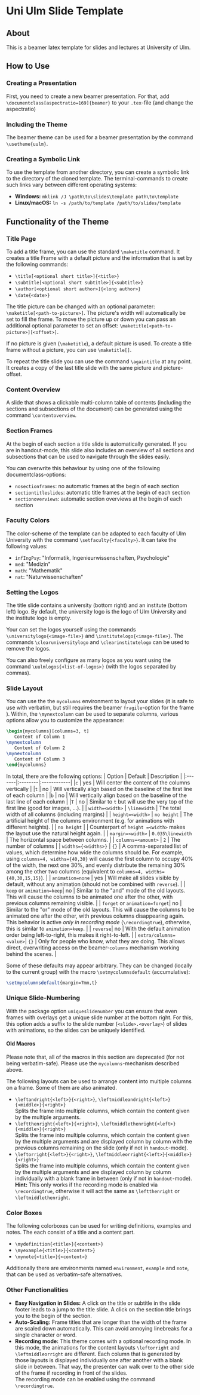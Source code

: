 # Uni Ulm Slide Template

## About
This is a beamer latex template for slides and lectures at University of Ulm.

## How to Use
### Creating a Presentation
First, you need to create a new beamer presentation. For that, add ``\documentclass[aspectratio=169]{beamer}`` to your ``.tex``-file (and change the aspectratio)

### Including the Theme
The beamer theme can be used for a beamer presentation by the command ``\usetheme{uulm}``.

### Creating a Symbolic Link
To use the template from another directory, you can create a symbolic link to the directory of the cloned template. The terminal-commands to create such links vary between different operating systems:
- **Windows:** `mklink /J \path\to\slides\template path\to\template`
- **Linux/macOS:** `ln -s /path/to/template /path/to/slides/template`

## Functionality of the Theme
### Title Page

To add a title frame, you can use the standard ``\maketitle`` command. It creates a title Frame with a default picture and the information that is set by the following commands:

* ``\title[<optional short title>]{<title>}``
* ``\subtitle[<optional short subtitle>]{<subtitle>}``
* ``\author[<optional short author>]{<long author>}``
* ``\date{<date>}``

The title picture can be changed with an optional parameter: ``\maketitle[<path-to-picture>]``. The picture's width will automatically be set to fill the frame. To move the picture up or down you can pass an additional optional parameter to set an offset: ``\maketitle[<path-to-picture>][<offset>]``.

If no picture is given (`\maketitle`), a default picture is used. To create a title frame without a picture, you can use `\maketitle[]`.

To repeat the title slide you can use the command `\againtitle` at any point. It creates a copy of the last title slide with the same picture and picture-offset.

### Content Overview

A slide that shows a clickable multi-column table of contents (including the sections and subsections of the document) can be generated using the command `\contentoverview`.

### Section Frames

At the begin of each section a title slide is automatically generated. If you are in handout-mode, this slide also includes an overview of all sections and subsections that can be used to navigate through the slides easily.

You can overwrite this behaviour by using one of the following documentclass-options:
* `nosectionframes`: no automatic frames at the begin of each section
* `sectiontitleslides`: automatic title frames at the begin of each section
* `sectionoverviews`: automatic section overviews at the begin of each section

### Faculty Colors

The color-scheme of the template can be adapted to each faculty of Ulm University with the command `\setfaculty{<faculty>}`. It can take the following values:

* `infIngPsy`: "Informatik, Ingenieurwissenschaften, Psychologie"
* `med`: "Medizin"
* `math`: "Mathematik"
* `nat`: "Naturwissenschaften"

### Setting the Logos

The title slide contains a university (bottom right) and an institute (bottom left) logo. By default, the university logo is the logo of Ulm University and the institute logo is empty.

Your can set the logos yourself using the commands `\universitylogo{<image-file>}` and `\institutelogo{<image-file>}`. The commands `\clearuniversitylogo` and `\clearinstitutelogo` can be used to remove the logos.

You can also freely configure as many logos as you want using the command `\uulmlogos{<list-of-logos>}` (with the logos separated by commas).

### Slide Layout

You can use the the `mycolumns` environment to layout your slides (it is safe to use with verbatim, but still requires the beamer `fragile`-option for the frame ).
Within, the `\mynextcolumn` can be used to separate columns, various options allow you to customize the appearance:

```latex
\begin{mycolumns}[columns=3, t]
   Content of Column 1
\mynextcolumn
   Content of Column 2
\mynextcolumn
   Content of Column 3
\end{mycolumns}
```

In total, there are the following options:
| Option | Default | Description |
|:-------|:--------|:------------|
|`c`     | yes | Will center the content of the columns vertically |
|`t`     | no  | Will vertically align based on the baseline of the first line of each column |
|`b`     | no  | Will vertically align based on the baseline of the last line of each column |
|`T`     | no  | Similar to `t` but will use the very top of the first line (good for images, ...). |
| `width=<width>` | `\linewidth` | The total width of all columns (including margins) |
| `height=<width>` | `no height` | The artificial height of the columns environment (e.g. for animations with different heights). |
| `no height` |  | Counterpart of `height =<width>` makes the layout use the natural height again. |
| `margin=<width>` | `0.035\linewidth` | The horizontal space between columns. |
| `columns=<amount>` | `2` | The number of columns |
| `widths={<widths>}` | `{}` | A comma-separated list of values, which determine how wide the columns should be. For example, using `columns=4, widths={40,30}` will cause the first column to occupy 40% of the width, the next one 30%, and evenly distribute the remaining 30% among the other two columns (equivalent to `columns=4, widths={40,30,15,15}`). |
| `animation=none` | yes | Will make all slides visible by default, without any animation (should not be combined with `reverse`). |
| `keep` or `animation=keep`| no | Similar to the "and" mode of the old layouts. This will cause the columns to be animated one after the other, with previous columns remaining visible. |
| `forget` or `animation=forget`| no | Similar to the "or" mode of the old layouts. This will cause the columns to be animated one after the other, with previous columns disappearing again. This behavior is active *only in recording mode* (`\recordingtrue`), otherwise, this is similar to `animation=keep`. |
| `reverse`| no | With the default animation order being left-to-right, this makes it right-to-left. |
| `extra/columns=<value>`| `{}` | Only for people who know, what they are doing. This allows direct, overwriting access on the beamer-`columns` mechanism working behind the scenes. |

Some of these defaults may appear arbitrary. They can be changed (locally to the current group) with the macro `\setmycolumnsdefault` (accumulative):

```latex
\setmycolumnsdefault{margin=7mm,t}
```

### Unique Slide-Numbering

With the package option `uniqueslidenumber` you can ensure that even frames with overlays get a unique slide number at the bottom right.
For this, this option adds a suffix to the slide number (`<slide>.<overlay>`) of slides with animations, so the slides can be uniquely identified.

#### Old Macros

Please note that, all of the macros in this section are deprecated (for not being verbatim-safe). Please use the `mycolumns`-mechanism described above.

The following layouts can be used to arrange content into multiple columns on a frame. Some of them are also animated.
* ``\leftandright{<left>}{<right>}``, ``\leftmiddleandright{<left>}{<middle>}{<right>}`` <br> Splits the frame into multiple columns, which contain the content given by the multiple arguments.
* ``\leftthenright{<left>}{<right>}``, ``\leftmiddlethenright{<left>}{<middle>}{<right>}`` <br> Splits the frame into multiple columns, which contain the content given by the multiple arguments and are displayed column by column with the previous columns remaining on the slide (only if not in ``handout``-mode).
* ``\leftorright{<left>}{<right>}``, ``\leftmiddleorright{<left>}{<middle>}{<right>}`` <br> Splits the frame into multiple columns, which contain the content given by the multiple arguments and are displayed column by column individually with a blank frame in between (only if not in ``handout``-mode). <br> **Hint:** This only works if the recording mode is enabled via ``\recordingtrue``, otherwise it will act the same as ``\leftthenright`` or ``\leftmiddlethenright``.

### Color Boxes
The following colorboxes can be used for writing definitions, examples and notes. The each consist of a title and a content part.
* ``\mydefinition{<title>}{<content>}``
* ``\myexample{<title>}{<content>}``
* ``\mynote{<title>}{<content>}``

Additionally there are environments named `environment`, `example` and `note`, that can be used as verbatim-safe alternatives.

### Other Functionalities
* **Easy Navigation in Slides:** A click on the title or subtitle in the slide footer leads to a jump to the title slide. A click on the section title brings you to the begin of the section.
* **Auto-Scaling:** Frame titles that are longer than the width of the frame are scaled down automatically. This can avoid annoying linebreaks for a single character or word.
* **Recording mode:** This theme comes with a optional recording mode. In this mode, the animations for the content layouts ``\leftorright`` and ``\leftmiddleorright`` are different. Each column that is generated by those layouts is displayed individually one after another with a blank slide in between. That way, the presenter can walk over to the other side of the frame if recording in front of the slides. <br> The recording mode can be enabled using the command ``\recordingtrue``.